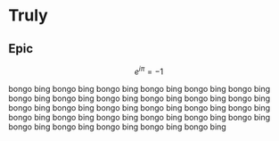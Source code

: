 # Truly
## Epic
$$ 
e^{i\pi} = -1
$$

bongo bing
bongo bing
bongo bing
bongo bing
bongo bing
bongo bing
bongo bing
bongo bing
bongo bing
bongo bing
bongo bing
bongo bing
bongo bing
bongo bing
bongo bing
bongo bing
bongo bing
bongo bing
bongo bing
bongo bing
bongo bing
bongo bing
bongo bing
bongo bing
bongo bing
bongo bing
bongo bing
bongo bing
bongo bing
